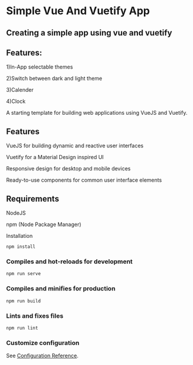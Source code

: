 # Simple Vue And Vuetify App


## Creating a simple app using vue and vuetify

## Features:

1)In-App selectable themes

2)Switch between dark and light theme

3)Calender

4)Clock

A starting template for building web applications using VueJS and Vuetify.

## Features

VueJS for building dynamic and reactive user interfaces

Vuetify for a Material Design inspired UI

Responsive design for desktop and mobile devices

Ready-to-use components for common user interface elements

## Requirements

NodeJS

npm (Node Package Manager)

Installation
```
npm install
```

### Compiles and hot-reloads for development
```
npm run serve
```

### Compiles and minifies for production
```
npm run build
```

### Lints and fixes files
```
npm run lint
```

### Customize configuration
See [Configuration Reference](https://cli.vuejs.org/config/).
